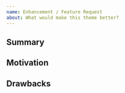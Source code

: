 ```yaml
---
name: Enhancement / Feature Request
about: What would make this theme better?
---
```


<!--
  Before opening a new issue please search all issues at 
  https://github.com/mmistakes/so-simple-theme/issues 
  to avoid duplication.
-->

## Summary

<!--
  A short explanation of the enhancement or feature.
-->

## Motivation

<!--
  Why do you want to see this feature in the theme?
  What use cases does it support?

  NOTE: This theme has been designed as a base for you to customize and fit 
  your site's unique needs. If a feature is not something most people will use, 
  it likely won't be considered. When in doubt ask.
-->

## Drawbacks

<!--
  Why should this enhancement or feature **not** be considered?
-->
